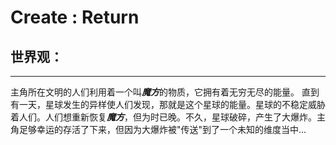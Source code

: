 # Create : Return


## 世界观：
---
主角所在文明的人们利用着一个叫***魔方***的物质，它拥有着无穷无尽的能量。
直到有一天，星球发生的异样使人们发现，那就是这个星球的能量。星球的不稳定威胁着人们。人们想重新恢复***魔方***，但为时已晚。不久，星球破碎，产生了大爆炸。主角足够幸运的存活了下来，但因为大爆炸被"传送"到了一个未知的维度当中...